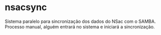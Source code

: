 nsacsync
========
Sistema paralelo para sincronização dos dados do NSac com o SAMBA.
Processo manual, alguém entrará no sistema e iniciará a sincronização.
